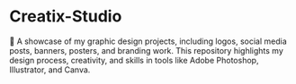 # Creatix-Studio
🎨 A showcase of my graphic design projects, including logos, social media posts, banners, posters, and branding work. This repository highlights my design process, creativity, and skills in tools like Adobe Photoshop, Illustrator, and Canva.
